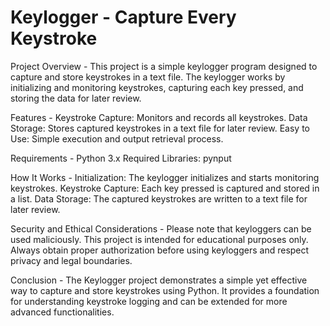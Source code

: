 # Keylogger - Capture Every Keystroke
Project Overview - This project is a simple keylogger program designed to capture and store keystrokes in a text file. The keylogger works by initializing and monitoring keystrokes, capturing each key pressed, and storing the data for later review.

Features - Keystroke Capture: Monitors and records all keystrokes.
Data Storage: Stores captured keystrokes in a text file for later review.
Easy to Use: Simple execution and output retrieval process.

Requirements - Python 3.x
Required Libraries: pynput

How It Works - Initialization: The keylogger initializes and starts monitoring keystrokes.
Keystroke Capture: Each key pressed is captured and stored in a list.
Data Storage: The captured keystrokes are written to a text file for later review.

Security and Ethical Considerations - Please note that keyloggers can be used maliciously. This project is intended for educational purposes only. Always obtain proper authorization before using keyloggers and respect privacy and legal boundaries.

Conclusion - The Keylogger project demonstrates a simple yet effective way to capture and store keystrokes using Python. It provides a foundation for understanding keystroke logging and can be extended for more advanced functionalities.
